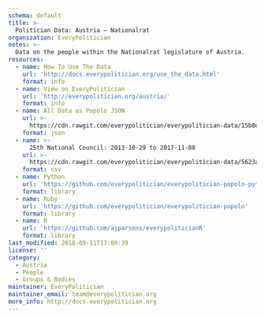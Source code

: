 ```yaml
---
schema: default
title: >-
  Politician Data: Austria — Nationalrat
organization: EveryPolitician
notes: >-
  Data on the people within the Nationalrat legislature of Austria.
resources:
  - name: How To Use The Data
    url: 'http://docs.everypolitician.org/use_the_data.html'
    format: info
  - name: View on EveryPolitician
    url: 'http://everypolitician.org/austria/'
    format: info
  - name: All Data as Popolo JSON
    url: >-
      https://cdn.rawgit.com/everypolitician/everypolitician-data/15b8df76af732a3f0887582fa4944546a5a327f0/data/Austria/Nationalrat/ep-popolo-v1.0.json
    format: json
  - name: >-
      25th National Council: 2013-10-29 to 2017-11-08
    url: >-
      https://cdn.rawgit.com/everypolitician/everypolitician-data/5623aa101f370db6dfffe2ce00d3bd14b7253f96/data/Austria/Nationalrat/term-25.csv
    format: csv
  - name: Python
    url: 'https://github.com/everypolitician/everypolitician-popolo-python'
    format: library
  - name: Ruby
    url: 'https://github.com/everypolitician/everypolitician-popolo'
    format: library
  - name: R
    url: 'https://github.com/ajparsons/everypoliticianR'
    format: library
last_modified: 2018-09-11T17:08:39
license: ''
category:
  - Austria
  - People
  - Groups & Bodies
maintainer: EveryPolitician
maintainer_email: team@everypolitician.org
more_info: http://docs.everypolitician.org
---
```

